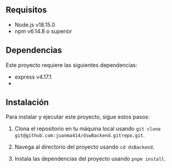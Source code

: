 ## Requisitos

- Node.js v18.15.0 
- npm v6.14.8 o superior

## Dependencias

Este proyecto requiere las siguientes dependencias:

- express v4.17.1
- 

## Instalación

Para instalar y ejecutar este proyecto, sigue estos pasos:

1. Clona el repositorio en tu máquina local usando `git clone git@github.com:juanma414/dswBackend.gitrepo.git`.

2. Navega al directorio del proyecto usando `cd dsBackend`.

3. Instala las dependencias del proyecto usando `pnpm install`.